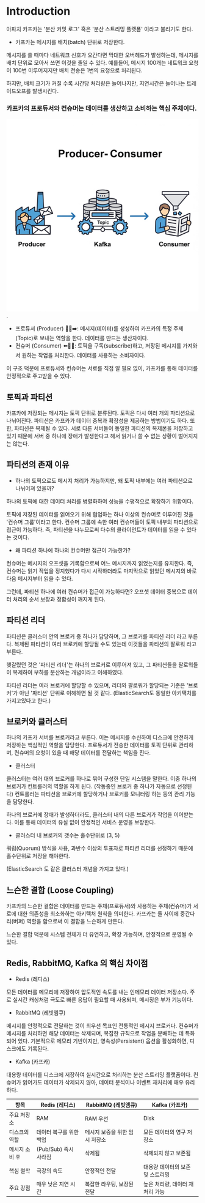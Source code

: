 # Introduction

아파치 카프카는 '분산 커밋 로그' 혹은 '분산 스트리밍 플랫폼' 이라고 불리기도 한다.&#x20;



* 카프카는 메시지를 배치(batch) 단위로 저장한다.

메시지를 쓸 때마다 네트워크 신호가 오간다면 막대한 오버헤드가 발생하는데, 메시지를 배치 단위로 모아서 쓰면 이것을 줄일 수 있다. 예를들어, 메시지 100개는 네트워크 요청이 100번 이루어지지만 배치 전송은 1번의 요청으로 처리된다.

&#x20;하지만, 배치 크기가 커질 수록 시간당 처리량은 늘어나지만, 지연시간은 늘어나는 트레이드오프를 발생시킨다.



### 카프카의 프로듀서와 컨슈머는 데이터를 생산하고 소비하는 핵심 주체이다.

![](../../.gitbook/assets/Gemini_Generated_Image_vixgp2vixgp2vixg.jpg).



* 프로듀서 (Producer) 🧑‍💻➡️: 메시지(데이터)를 생성하여 카프카의 특정 주제(Topic)로 보내는 역할을 한다. 데이터를 만드는 생산자이다.
* 컨슈머 (Consumer) ⬅️🧑‍🔧: 토픽을 구독(subscribe)하고, 저장된 메시지를 가져와서 원하는 작업을 처리한다. 데이터를 사용하는 소비자이다.

이 구조 덕분에 프로듀서와 컨슈머는 서로를 직접 알 필요 없이, 카프카를 통해 데이터를 안정적으로 주고받을 수 있다.





## 토픽과 파티션

카프카에 저장되는 메시지는 토픽 단위로 분류된다. 토픽은 다시 여러 개의 파티션으로 나뉘어진다. 파티션은 카프카가 데이터 중복과 확장성을 제공하는 방법이기도 하다. 또한, 파티션은 복제될 수 있다. 서로 다른 서버들이 동일한 파티션의 복제본을 저장하고 있기 때문에 서버 중 하나에 장애가 발생한다고 해서 읽거나 쓸 수 없는 상황이 벌어지지는 않는다.





## 파티션의 존재 이유

* 하나의 토픽으로도 메시지 처리가 가능하지만, 왜 토픽 내부에는 여러 파티션으로 나뉘어져 있을까?&#x20;

하나의 토픽에 대한 데이터 처리를 병렬화하여 성능을 수평적으로 확장하기 위함이다.

토픽에 저장된 데이터를 읽어오기 위해 협업하는 하나 이상의 컨슈머로 이루어진 것을 '컨슈머 그룹'이라고 한다. 컨슈머 그룹에 속한 여러 컨슈머들이 토픽 내부의 파티션으로 접근이 가능하다. 즉, 파티션을 나누므로써 다수의 클라이언트가 데이터를 읽을 수 있다는 것이다.



* 왜 파티션 하나에 하나의 컨슈머만 접근이 가능한가?

&#x20;컨슈머는 메시지의 오프셋을 기록함으로써 어느 메시지까지 읽었는지를 유지한다. 즉, 컨슈머는 읽기 작업을 정지했다가 다시 시작하더라도 마지막으로 읽었던 메시지의 바로 다음 메시지부터 읽을 수 있다.

&#x20;그런데, 파티션 하나에 여러 컨슈머가 접근이 가능하다면? 오프셋 데이터 중복으로 데이터 처리의 순서 보장과 정합성이 깨지게 된다.







## 파티션 리더

&#x20;파티션은 클러스터 안의 브로커 중 하나가 담당하며, 그 브로커를 파티션 리더 라고 부른다. 복제된 파티션이 여러 브로커에 할당될 수도 있는데 이것들을 파티션의 팔로워 라고 부른다.

&#x20;햇갈렸던 것은 '파티션 리더'는 하나의 브로커로 이루어져 있고, 그 파티션들을 팔로워들이 복제하여 부하를 분산하는 개념이라고 이해하였다.

&#x20;파티션 리더는 여러 브로커에 할당할 수 있으며, 리더와 팔로워가 할당되는 기준은 '브로커'가 아닌 '파티션' 단위로 이해하면 될 것 같다. (ElasticSearch도 동일한 아키택처를 가지고있다고 한다.)





## 브로커와 클러스터

하나의 카프카 서버를 브로커라고 부른다. 이는 메시지를 수신하여 디스크에 안전하게 저장하는 핵심적인 역할을 담당한다. 프로듀서가 전송한 데이터를 토픽 단위로 관리하며, 컨슈머의 요청이 있을 때 해당 데이터를 전달하는 책임을 진다.

* 클러스터

클러스터는 여러 대의 브로커를 하나로 묶어 구성한 단일 시스템을 말한다. 이중 하나의 브로커가 컨트롤러의 역할을 하게 된다. (작동중인 브로커 중 하나가 자동으로 선정된다)  컨트롤러는 파티션을 브로커에 할당하거나 브로커를 모니터링 하는 등의 관리 기능을 담당한다.

하나의 브로커에 장애가 발생하더라도, 클러스터 내의 다른 브로커가 작업을 이어받는다. 이를 통해 데이터의 유실 없이 안정적인 서비스 운영을 보장한다.

* 클러스터 내 브로커의 갯수는 홀수단위로 (3, 5)

쿼럼(Quorum) 방식을 사용, 과반수 이상의 투표자로 파티션 리더를 선정하기 때문에 홀수단위로 저장을 해야한다.

(ElasticSearch 도 같은 클러스터 개념을 가지고 있다.)







## 느슨한 결합 (Loose Coupling)

카프카의 느슨한 결합은 데이터를 만드는 주체(프로듀서)와 사용하는 주체(컨슈머)가 서로에 대한 의존성을 최소화하는 아키텍처 원칙을 의미한다. 카프카는 둘 사이에 중간다리(버퍼) 역할을 함으로써 이 결합을 느슨하게 만든다.

느슨한 결합 덕분에 시스템 전체가 더 유연하고, 확장 가능하며, 안정적으로 운영될 수 있다.







## Redis, RabbitMQ, Kafka 의 핵심 차이점

* Redis (레디스)

&#x20;모든 데이터를 메모리에 저장하여 압도적인 속도를 내는 인메모리 데이터 저장소다. 주로 실시간 캐싱처럼 극도로 빠른 응답이 필요할 때 사용되며, 메시징은 부가 기능이다.



* RabbitMQ (레빗엠큐)

&#x20;메시지를 안정적으로 전달하는 것이 최우선 목표인 전통적인 메시지 브로커다. 컨슈머가 메시지를 처리하면 해당 데이터는 삭제되며, 복잡한 규칙으로 작업을 분배하는 데 특화되어 있다. 기본적으로 메모리 기반이지만, 영속성(Persistent) 옵션을 활성화하면, 디스크에도 기록된다.



* Kafka (카프카)

&#x20;대용량 데이터를 디스크에 저장하여 실시간으로 처리하는 분산 스트리밍 플랫폼이다. 컨슈머가 읽어가도 데이터가 삭제되지 않아, 데이터 분석이나 이벤트 재처리에 매우 유리하다.

| 항목       | Redis (레디스)      | RabbitMQ (레빗엠큐)   | Kafka (카프카)        |
| -------- | ---------------- | ----------------- | ------------------ |
| 주요 저장소   | RAM              | RAM 우선            | Disk               |
| 디스크의 역할  | 데이터 복구를 위한 백업    | 메시지 보증을 위한 임시 저장소 | 모든 데이터의 영구 저장소     |
| 메시지 소비 후 | (Pub/Sub) 즉시 사라짐 | 삭제됨               | 삭제되지 않고 보존됨        |
| 핵심 철학    | 극강의 속도           | 안정적인 전달           | 대용량 데이터의 보존 및 스트리밍 |
| 주요 강점    | 매우 낮은 지연 시간      | 복잡한 라우팅, 보장된 전달   | 높은 처리량, 데이터 재처리 가능 |





